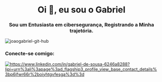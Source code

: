 <h1 align="center">Oi 👋, eu sou o Gabriel</h1>
<h3 align="center">Sou um Entusiasta em cibersegurança, Registrando a Minha trajetória.</h3>

<p align="left"> <img src="https://komarev.com/ghpvc/?username=joaogabriel-git-hub&label=Profile%20views&color=0e75b6&style=flat" alt="joaogabriel-git-hub" /> </p>

<h3 align="left">Conecte-se comigo:</h3>
<p align="left">
<a href="https://linkedin.com/in/https://www.linkedin.com/in/gabriel-de-sousa-6246a8288?lipi=urn%3ali%3apage%3ad_flagship3_profile_view_base_contact_details%3bp6jfwr66r%2boiyhtgvfesga%3d%3d" target="blank"><img align="center" src="https://raw.githubusercontent.com/rahuldkjain/github-profile-readme-generator/master/src/images/icons/Social/linked-in-alt.svg" alt="https://www.linkedin.com/in/gabriel-de-sousa-6246a8288?lipi=urn%3ali%3apage%3ad_flagship3_profile_view_base_contact_details%3bp6jfwr66r%2boiyhtgvfesga%3d%3d" altura="10" largura="10" /></a>
</p>


<!--
**JoaoGabriel-git-hub/JoaoGabriel-git-hub** is a ✨ _special_ ✨ repository because its `README.md` (this file) appears on your GitHub profile.

Here are some ideas to get you started:

- 🔭 I’m currently working on ...
- 🌱 I’m currently learning ...
- 👯 I’m looking to collaborate on ...
- 🤔 I’m looking for help with ...
- 💬 Ask me about ...
- 📫 How to reach me: ...
- 😄 Pronouns: ...
- ⚡ Fun fact: ...
-->

